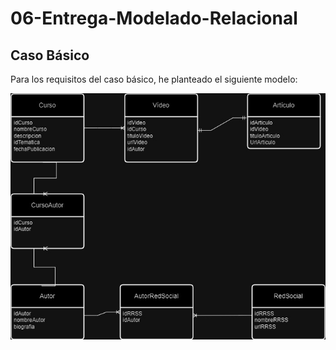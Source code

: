 # 06-Entrega-Modelado-Relacional

## Caso Básico

Para los requisitos del caso básico, he planteado el siguiente modelo:

![CasoBásico](./content/ModeladoRelacional.jpg)


